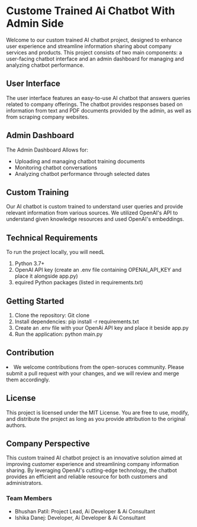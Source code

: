 <h1>Custome Trained Ai Chatbot With Admin Side</h1>
<p>Welcome to our custom trained AI chatbot project, designed to enhance user experience and streamline information sharing about company services and products. This project consists of two main components: a user-facing chatbot interface and an admin dashboard for managing and analyzing chatbot performance.</p>
<h2>User Interface</h2>
<p>The user interface features an easy-to-use AI chatbot that answers queries related to company offerings. The chatbot provides responses based on information from text and PDF documents provided by the admin, as well as from scraping company websites.</p>
<h2>Admin Dashboard</h2>
<p>The Admin Dashboard Allows for:</p>
<ul>
  <li>Uploading and managing chatbot training documents</li>
<li>Monitoring chatbot conversations</li>
<li>Analyzing chatbot performance through selected dates</li>
</ul>
<h2>Custom Training</h2>
<p>Our AI chatbot is custom trained to understand user queries and provide relevant information from various sources. We utilized OpenAI's API to understand given knowledge resources and used OpenAI's embeddings.</p>

<h2>Technical Requirements</h2>
<p>To run the project locally, you will needL</p>
<ol>
  <li>Python 3.7+</li>
<li>OpenAI API key (create an .env file containing OPENAI_API_KEY and place it alongside app.py)</li>
<li>equired Python packages (listed in requirements.txt)</li>
</ol>
<h2>Getting Started</h2>
<ol>
  <li>Clone the repository: Git clone <my repository link></li>
    <li>Install dependencies: pip install -r requirements.txt</li>
    <li>Create an .env file with your OpenAi API key and place it beside app.py</li>
    <li>Run the application: python main.py</li>
</ol>
<h2>Contribution</h2>
<li>We welcome contributions from the open-soruces community. Please submit a pull request with your changes, and we will review and merge them accordingly.</li>
<h2>License</h2>
<p>This project is licensed under the MIT License. You are free to use, modify, and distribute the project as long as you provide attribution to the original authors.</p>

<h2>Company Perspective</h2>
<p>This custom trained AI chatbot project is an innovative solution aimed at improving customer experience and streamlining company information sharing. By leveraging OpenAI's cutting-edge technology, the chatbot provides an efficient and reliable resource for both customers and administrators.</p>

<h3>Team Members</h3>
<ul>
  <li>Bhushan Patil: Project Lead, Ai Developer & Ai Consultant</li>
  <li>Ishika Danej: Developer, Ai Developer & Ai Consultant</li>
</ul>
